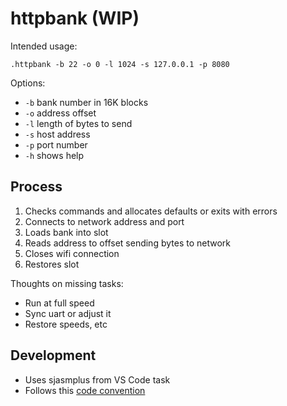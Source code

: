 # httpbank (WIP)

Intended usage:

```
.httpbank -b 22 -o 0 -l 1024 -s 127.0.0.1 -p 8080
```

Options:

- `-b` bank number in 16K blocks
- `-o` address offset
- `-l` length of bytes to send
- `-s` host address
- `-p` port number
- `-h` shows help

## Process

1. Checks commands and allocates defaults or exits with errors
2. Connects to network address and port
3. Loads bank into slot
4. Reads address to offset sending bytes to network
5. Closes wifi connection
6. Restores slot

Thoughts on missing tasks:

- Run at full speed
- Sync uart or adjust it
- Restore speeds, etc

## Development

- Uses sjasmplus from VS Code task
- Follows this [code convention](https://github.com/remy/z80-code-conventions)
